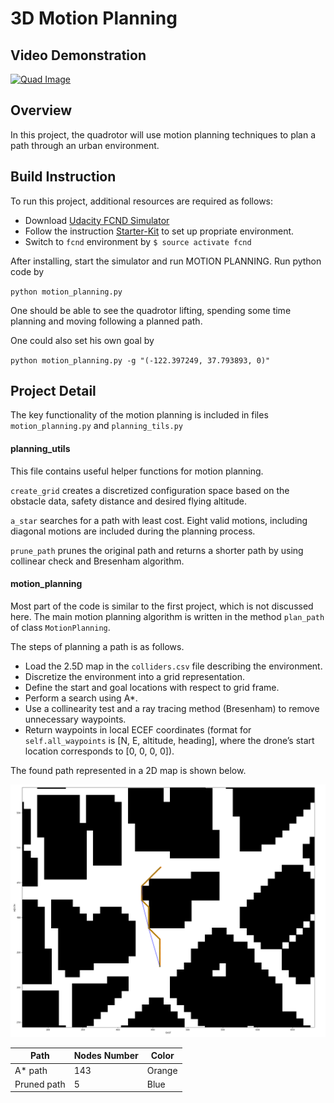 # 3D Motion Planning
## Video Demonstration

[![Quad Image](./demonstration/P2.gif)](https://youtu.be/zRbeXtmMdxE)

## Overview

In this project, the quadrotor will use motion planning techniques to plan a path through an urban environment. 

## Build Instruction

To run this project, additional resources are required as follows:

- Download [Udacity FCND Simulator](https://github.com/udacity/FCND-Simulator-Releases/releases)
- Follow the instruction [Starter-Kit](https://github.com/udacity/FCND-Term1-Starter-Kit) to set up propriate environment.
- Switch to `fcnd` environment by `$ source activate fcnd`

After installing, start the simulator and run MOTION PLANNING. Run python code by

`python motion_planning.py`

One should be able to see the quadrotor lifting, spending some time planning and moving following a planned path.

One could also set his own goal by

`python motion_planning.py -g "(-122.397249, 37.793893, 0)"`

## Project Detail

The key functionality of the motion planning is included in files `motion_planning.py` and `planning_tils.py`

#### planning_utils

This file contains useful helper functions for motion planning. 

`create_grid` creates a discretized configuration space based on the obstacle data, safety distance and desired flying altitude.

`a_star` searches for a path with least cost. Eight valid motions, including diagonal motions are included during the planning process.

`prune_path` prunes the original path and returns a shorter path by using collinear check and Bresenham algorithm.

#### motion_planning

Most part of the code is similar to the first project, which is not discussed here. The main motion planning algorithm is written in the method `plan_path` of class `MotionPlanning`.

The steps of planning a path is as follows.

- Load the 2.5D map in the `colliders.csv` file describing the environment.
- Discretize the environment into a grid representation.
- Define the start and goal locations with respect to grid frame. 
- Perform a search using A*. 
- Use a collinearity test and a ray tracing method (Bresenham) to remove unnecessary waypoints.
- Return waypoints in local ECEF coordinates (format for `self.all_waypoints` is [N, E, altitude, heading], where the drone’s start location corresponds to [0, 0, 0, 0]). 

The found path represented in a 2D map is shown below.

![Quad Image](./demonstration/planning.png)

| Path        | Nodes Number | Color  |
| ----------- | ------------ | ------ |
| A* path     | 143          | Orange |
| Pruned path | 5            | Blue   |

